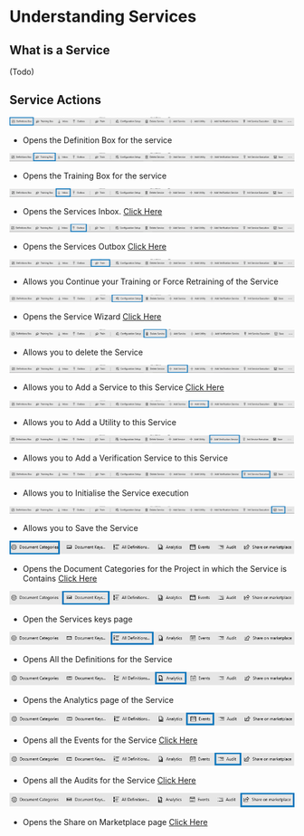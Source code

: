 # Understanding Services

## What is a Service

(Todo)

## Service Actions

![](../assets/12.png)

* Opens the Definition Box for the service

![](../assets/13.png)

* Opens the Training Box for the service

![](../assets/14.png)

* Opens the Services Inbox. [Click Here](https://github.com/aiforged/docs/tree/e373474b5a7190fa50cf5abaf45458a3538fe701/services/services/understanding-the-documents-page.md)

![](../assets/15.png)

* Opens the Services Outbox [Click Here](https://github.com/aiforged/docs/tree/e373474b5a7190fa50cf5abaf45458a3538fe701/services/services/understanding-the-documents-page.md)

![](../assets/16.png)

* Allows you Continue your Training or Force Retraining of the Service

![](../assets/17.png)

* Opens the Service Wizard [Click Here](https://github.com/aiforged/docs/tree/e373474b5a7190fa50cf5abaf45458a3538fe701/services/services/understanding-services.md)

![](../assets/18.png)

* Allows you to delete the Service

![](../assets/19.png)

* Allows you to Add a Service to this Service [Click Here](https://github.com/aiforged/docs/tree/e373474b5a7190fa50cf5abaf45458a3538fe701/services/services/understanding-services.md)

![](../assets/20.png)

* Allows you to Add a Utility to this Service

![](../assets/21.png)

* Allows you to Add a Verification Service to this Service

![](../assets/22.png)

* Allows you to Initialise the Service execution

![](../assets/23.png)

* Allows you to Save the Service

![](../assets/24.png)

* Opens the Document Categories for the Project in which the Service is Contains [Click Here](https://github.com/aiforged/docs/tree/e373474b5a7190fa50cf5abaf45458a3538fe701/services/documents/document-categories.md)

![](../assets/25.png)

* Open the Services keys page

![](../assets/26.png)

* Opens All the Definitions for the Service

![](../assets/27.png)

* Opens the Analytics page of the Service

![](../assets/28.png)

* Opens all the Events for the Service [Click Here](https://github.com/aiforged/docs/tree/e373474b5a7190fa50cf5abaf45458a3538fe701/services/services/subpages/events.md)

![](../assets/29.png)

* Opens all the Audits for the Service [Click Here](https://github.com/aiforged/docs/tree/e373474b5a7190fa50cf5abaf45458a3538fe701/services/services/subpages/audit.md)

![](../assets/30.png)

* Opens the Share on Marketplace page [Click Here](https://github.com/aiforged/docs/tree/e373474b5a7190fa50cf5abaf45458a3538fe701/services/services/subpages/publish-marketplace.md)
